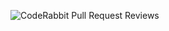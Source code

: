 ![CodeRabbit Pull Request Reviews](https://img.shields.io/coderabbit/prs/github/this-is-me-123/OF-New?utm_source=oss&utm_medium=github&utm_campaign=this-is-me-123%2FOF-New&labelColor=171717&color=FF570A&link=https%3A%2F%2Fcoderabbit.ai&label=CodeRabbit+Reviews)
